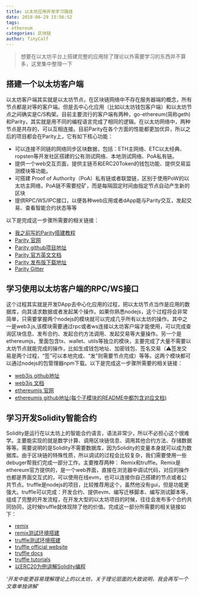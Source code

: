 ```yaml
---
title: 以太坊应用开发学习路径
date: 2018-06-29 15:56:52
tags:
- ethereum
categories: 区块链
author: TinyCalf
---
```


> 想要在以太坊平台上搭建完整的应用除了理论以外需要学习的东西并不算多，这里集中整理一下

## 搭建一个以太坊客户端
以太坊客户端其实就是以太坊节点，在区块链网络中不存在服务器端的概念，所有节点都是对等的客户端。但是去中心化应用（比如以太坊钱包客户端）和以太坊节点之间确实是C/S构架。目前主要流行的客户端有两种，go-ethereum(简称geth)和Parity，其实就是用不同的编程语言完成了相同的逻辑。在以太坊网络中，两种节点是共存的，可以互相连接。目前Parity在各个方面的性能都更加优异，所以之后的项目都会在Parity上，它有如下核心功能：
<!-- more -->
* 可以连接不同链的网络同步区块数据，包括：ETH主网络、ETC以太经典、ropsten等开发社区搭建的公有测试网络、本地测试网络、PoA私有链。
* 提供一个web交互页面，提供主链币和ERC20Token的钱包功能、提供交易监测模块等功能。
* 可搭建 Proof of Authority（PoA）私有链或者联盟链，区别于使用PoW的以太坊主网络，PoA链不需要挖矿，而是每隔固定时间由指定节点自动产生新的区块
* 提供RPC/WS/IPC接口，以便各种web应用或者dApp能与Parity交互，发起交易、查看智能合约状态等等

以下是完成这一步骤所需要的相关链接：
* [我之前写的Parity搭建教程](http://www.tiny-calf.com/2018/06/29/20180629-Parity搭建以太坊节点/#more)
* [Parity 官网](https://www.parity.io/)
* [Parity github项目地址](https://github.com/paritytech/parity)
* [Parity 官方英文文档](https://wiki.parity.io)
* [Parity 发布版下载地址](https://github.com/paritytech/parity/releases)
* [Parity Gitter](https://gitter.im/paritytech/parity)

## 学习使用以太坊客户端的RPC/WS接口
这个过程其实就是开发DApp去中心化应用的过程，把以太坊节点当作是应用的数据库，向其请求数据或者发起某个操作。如果你熟悉nodejs，这个过程将会非常简单，只需要掌握两个nodejs的模块就可以完成几乎所有以太坊的操作。其中之一是web3.js,该模块需要通过rpc或者ws连接以太坊客户端才能使用，可以完成查询区块信息、发布合约、发起合约方法调用、发起交易等大量操作。另一个是ethereumjs，里面包含tx、wallet、utils等独立的模块，主要完成了大量不需要以太坊节点就能完成的操作，比如生成钱包地址、加密钱包、签名交易（⚠️签发交易是两个过程，“签”可以本地完成、“发”则需要节点完成）等等。这两个模块都可以通过nodejs的包管理器npm下载。以下是完成这一步骤所需要的相关链接：

* [web3js github地址](https://github.com/ethereum/web3.js/)
* [web3js 文档](https://web3js.readthedocs.io/en/1.0/)
* [ethereumjs 官网](https://ethereumjs.github.io)
* [ethereumjs github地址(每个子模块的README中都包含对应文档)](https://github.com/ethereumjs)

## 学习开发Solidity智能合约
Solidity是运行在以太坊上的智能合约语言，语法非常少，所以不必担心这个很难学。主要能实现的就是数学计算、调用区块链信息、调用其他合约方法、存储数据等等。需要说明的是Solidity不需要数据库，因为Solidity的变量本身就可以成为数据库。由于区块链的特殊性质，所以调试的过程会比较复杂，我们需要使用一些debuger帮我们完成一部分工作。主要推荐两种： Remix和truffle。Remix是ethereum官方提供的，是一个web界面，直接在浏览器中调试代码，对应的操作也都是界面交互式的，可以使用在线evm，也可以连接你自己搭建的节点或者公共节点。truffle是nodejs的项目，比较推荐用这个，虽然他没有gui，但是功能更强大。truffle可以完成：开发合约、提供evm、编写迁移脚本、编写测试脚本等，组成了完整的开发流程，在开发大型的以太坊项目的时候，往往会发布多个合约共同协同，这时候truffle就体现除了他的价值。完成这一部分所需要的相关链接如下：

* [remix](http://remix.ethereum.org/)
* [remix测试环境搭建](https://www.tiny-calf.com/2018/03/16/Solidity开发环境搭建及简单合约编写测试/)
* [truffle测试环境搭建](https://www.tiny-calf.com/2018/06/27/20180606-truffle以太坊智能合约开发环境搭建/)
* [truffle official website](https://truffleframework.com/)
* [truffle docs](https://truffleframework.com/docs)
* [truffle tutorials](https://truffleframework.com/tutorials)
* [以ERC20为例讲解Solidity编程](https://www.tiny-calf.com/2018/05/31/以ERC20为例讲解Solidity编程/)


_‘开发中能更容易理解理论上的以太坊，关于理论层面的大致说明，我会再写一个文章单独讲解’_
